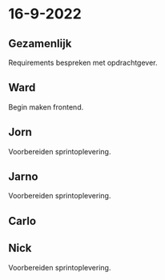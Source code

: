 # 16-9-2022 

## Gezamenlijk 
Requirements bespreken met opdrachtgever.

## Ward
Begin maken frontend.

## Jorn 
Voorbereiden sprintoplevering.

## Jarno
Voorbereiden sprintoplevering.

## Carlo


## Nick
Voorbereiden sprintoplevering.
